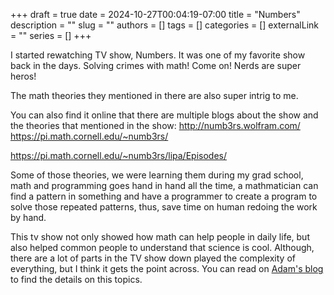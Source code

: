 +++ 
draft = true
date = 2024-10-27T00:04:19-07:00
title = "Numbers"
description = ""
slug = ""
authors = []
tags = []
categories = []
externalLink = ""
series = []
+++

I started rewatching TV show, Numbers. It was one of my favorite show back in the days. Solving crimes with math! Come on! Nerds are super heros!

The math theories they mentioned in there are also super intrig to me.

You can also find it online that there are multiple blogs about the show and the theories that mentioned in the show:
http://numb3rs.wolfram.com/
https://pi.math.cornell.edu/~numb3rs/

https://pi.math.cornell.edu/~numb3rs/lipa/Episodes/

Some of those theories, we were learning them during my grad school, math and programming goes hand in hand all the time, a mathmatician can find a pattern in something and have a programmer to create a program to solve those repeated patterns, thus, save time on human redoing the work by hand.

This tv show not only showed how math can help people in daily life, but also helped common people to understand that science is cool. Although, there are a lot of parts in the TV show down played the complexity of everything, but I think it gets the point across. You can read on [Adam's blog](http://www.the-adam.com/adam/numb3rs/one.html) to find the details on this topics.
